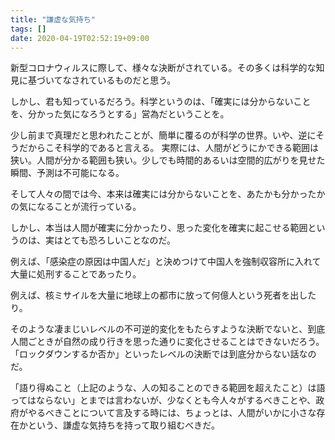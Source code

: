 ```yaml
---
title: "謙虚な気持ち"
tags: []
date: 2020-04-19T02:52:19+09:00
---
```


新型コロナウィルスに際して、様々な決断がされている。その多くは科学的な知見に基づいてなされているものだと思う。

しかし、君も知っているだろう。科学というのは、「確実には分からないことを、分かった気になろうとする」営為だということを。

少し前まで真理だと思われたことが、簡単に覆るのが科学の世界。いや、逆にそうだからこそ科学的であると言える。
実際には、人間がどうにかできる範囲は狭い。人間が分かる範囲も狭い。少しでも時間的あるいは空間的広がりを見せた瞬間、予測は不可能になる。

そして人々の間では今、本来は確実には分からないことを、あたかも分かったかの気になることが流行っている。

しかし、本当は人間が確実に分かったり、思った変化を確実に起こせる範囲というのは、実はとても恐ろしいことなのだ。

例えば、「感染症の原因は中国人だ」と決めつけて中国人を強制収容所に入れて大量に処刑することであったり。

例えば、核ミサイルを大量に地球上の都市に放って何億人という死者を出したり。

そのような凄まじいレベルの不可逆的変化をもたらすような決断でないと、到底人間ごときが自然の成り行きを思った通りに変化させることはできないだろう。「ロックダウンするか否か」といったレベルの決断では到底分からない話なのだ。

「語り得ぬこと（上記のような、人の知ることのできる範囲を超えたこと）は語ってはならない」とまでは言わないが、少なくとも今人々がするべきことや、政府がやるべきことについて言及する時には、ちょっとは、人間がいかに小さな存在かという、謙虚な気持ちを持って取り組むべきだ。
